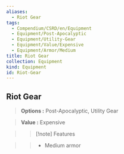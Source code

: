 ```yaml
---
aliases:
  - Riot Gear
tags:
  - Compendium/CSRD/en/Equipment
  - Equipment/Post-Apocalyptic
  - Equipment/Utility-Gear
  - Equipment/Value/Expensive
  - Equipment/Armor/Medium
title: Riot Gear
collection: Equipment
kind: Equipment
id: Riot-Gear
---
```

## Riot Gear    
    
>    
> **Options :** Post-Apocalyptic, Utility Gear    
> **Value :** Expensive    
>>[!note] Features    
>> - Medium armor
